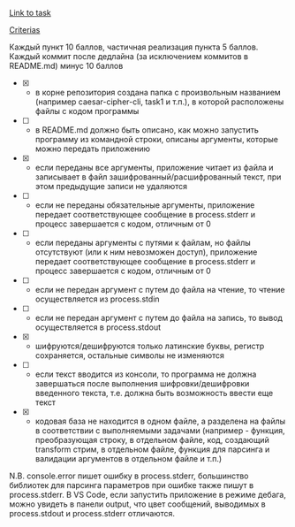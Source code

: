 [Link to task](https://github.com/rolling-scopes-school/nodejs-course-template/blob/master/TASKS.md#task-1-caesar-cipher-cli-tool)

[Criterias](https://github.com/rolling-scopes-school/nodejs-course-template/blob/master/CROSSCHECK.md)

Каждый пункт 10 баллов, частичная реализация пункта 5 баллов. Каждый коммит после дедлайна (за исключением коммитов в README.md) минус 10 баллов

- [x] - в корне репозитория создана папка с произвольным названием (например caesar-cipher-cli, task1 и т.п.), в которой расположены файлы с кодом программы
- [ ] - в README.md должно быть описано, как можно запустить программу из командной строки, описаны аргументы, которые можно передать приложению
- [x] - если переданы все аргументы, приложение читает из файла и записывает в файл зашифрованный/расшифрованный текст, при этом предыдущие записи не удаляются
- [ ] - если не переданы обязательные аргументы, приложение передает соответствующее сообщение в process.stderr и прoцесс завершается с кодом, отличным от 0
- [ ] - если переданы аргументы с путями к файлам, но файлы отсутствуют (или к ним невозможен доступ), приложение передает соответствующее сообщение в process.stderr и прoцесс завершается с кодом, отличным от 0
- [ ] - если не передан аргумент с путем до файла на чтение, то чтение осуществляется из process.stdin
- [ ] - если не передан аргумент с путем до файла на запись, то вывод осуществляется в process.stdout
- [x] - шифруются/дешифруются только латинские буквы, регистр сохраняется, остальные символы не изменяются
- [ ] - если текст вводится из консоли, то программа не должна завершаться после выполнения шифровки/дешифровки введенного текста, т.е. должна быть возможность ввести еще текст
- [x] - кодовая база не находится в одном файле, а разделена на файлы в соответствии с выполняемыми задачами (например - функция, преобразующая строку, в отдельном файле, код, создающий transform стрим, в отдельном файле, функция для парсинга и валидации аргументов в отдельном файле и т.п.)

N.B. console.error пишет ошибку в process.stderr, большинство библиотек для парсинга параметров при ошибке также пишут в process.stderr. В VS Code, если запустить приложение в режиме дебага, можно увидеть в панели output, что цвет сообщений, выводимых в process.stdout и process.stderr отличаются.
